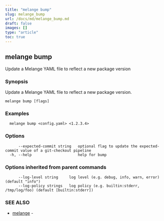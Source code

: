 ```yaml
---
title: "melange bump"
slug: melange_bump
url: /docs/md/melange_bump.md
draft: false
images: []
type: "article"
toc: true
---
```

## melange bump

Update a Melange YAML file to reflect a new package version

### Synopsis

Update a Melange YAML file to reflect a new package version.

```
melange bump [flags]
```

### Examples

```
  melange bump <config.yaml> <1.2.3.4>
```

### Options

```
      --expected-commit string   optional flag to update the expected-commit value of a git-checkout pipeline
  -h, --help                     help for bump
```

### Options inherited from parent commands

```
      --log-level string     log level (e.g. debug, info, warn, error) (default "info")
      --log-policy strings   log policy (e.g. builtin:stderr, /tmp/log/foo) (default [builtin:stderr])
```

### SEE ALSO

* [melange](/docs/md/melange.md)	 - 

